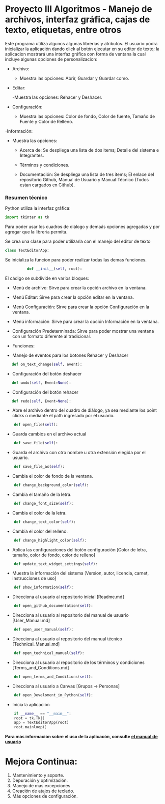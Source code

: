 # Proyecto III Algoritmos - Manejo de archivos, interfaz gráfica, cajas de texto, etiquetas, entre otros

Este programa utiliza algunos algunas librerias y atributos. El usuario podra inicializar la aplicación dando click al botón ejecutar en su editor de texto; la aplicacion mostrará una interfaz gráfica con forma de ventana la cual incluye algunas opciones de personalizacion:

  - Archivo:
    
      - Muestra las opciones: Abrir, Guardar y Guardar como.
        
  - Editar:
    
      -Muestra las opciones: Rehacer y Deshacer.
    
  - Configuración:
    
      - Muestra las opciones: Color de fondo, Color de fuente, Tamaño de Fuente y Color de Relleno.
        
  -Información:
  
  - Muestra las opciones:
    
      - Acerca de: Se despliega una lista de dos items; Detalle del sistema e Integrantes.
        
      - Términos y condiciones.
        
      - Documentación: Se despliega una lista de tres items; El enlace del repositorio Github, Manual de Usuario y Manual Técnico (Todos estan cargados en Github).

### Resumen técnico

Python utiliza la interfaz gráfica:

```python
import tkinter as tk
```

Para poder usar los cuadros de diálogo y demaás opciones agregadas y por agregar que la librería permita.

Se crea una clase para poder utilizarla con el manejo del editor de texto

```python
class TextEditorApp:
```

Se inicializa la funcion para poder realizar todas las demas funciones.

```python
          def __init__(self, root):
```
El cádigo se subdivide en varios bloques:

  - Menú de archivo: Sirve para crear la opción archivo en la ventana.
  - Menú Editar: Sirve para crear la opción editar en la ventana.
  - Menú Configuración: Sirve para crear la opción Configuración en la ventana.
  - Menú información: Sirve para crear la opción Información en la ventana.
  - Configuración Predeterminada: Sirve para poder mostrar una ventana con un formato diferente al tradicional.
  - Funciones:

- Manejo de eventos para los botones Rehacer y Deshacer
```python
   def on_text_change(self, event):
```
- Configuración del botón deshacer
```python
   def undo(self, Event=None):
```
- Configuración del botón rehacer
```python
   def redo(self, Event=None):
```
- Abre el archivo dentro del cuadro de diálogo, ya sea mediante los point clicks o mediante el path ingresado por el usuario.
```python
    def open_file(self):
```
- Guarda cambios en el archivo actual
```python
    def save_file(self):
```
- Guarda el archivo con otro nombre u otra extensión elegida por el usuario.
```python
    def save_file_as(self):
```
- Cambia el color de fondo de la ventana.
```python
    def change_background_color(self):
```
- Cambia el tamaño de la letra.
```python
    def change_font_size(self):
```
- Cambia el color de la letra.
```python
    def change_text_color(self):
```
- Cambia el color del relleno.
```python
    def change_highlight_color(self):
```
- Aplica las configuraciones del botón configuración [Color de letra, tamaño, color de fondo, color de relleno]
```python
    def update_text_widget_settings(self):
```
- Muestra la información del sistema [Version, autor, licencia, carnet, instrucciones de uso]
```python
    def show_information(self):
```
- Direcciona al usuario al repositorio inicial [Readme.md]
```python
    def open_github_documentation(self):
```
- Direcciona al usuario al repositorio del manual de usuario [User_Manual.md]
```python
    def open_user_manual(self):
```
- Direcciona al usuario al repositorio del manual técnico [Technical_Manual.md]
```python
    def open_technical_manual(self):
```
- Direcciona al usuario al repositorio de los términos y condiciones [Terms_and_Conditions.md]
```python
    def open_terms_and_Conditions(self):
```
- Direcciona al usuario a Canvas [Grupos -> Personas]
```python
    def open_Develoment_in_Python(self):
```
- Inicia la aplicación
```python
    if __name__ == "__main__":
    root = tk.Tk()
    app = TextEditorApp(root)
    root.mainloop()
```

**Para más información sobre el uso de la aplicacón, consulte [el manual de usuario](https://github.com/nelssant/Proyecto_No.III/blob/main/User_Manual.md)**

# Mejora Continua:

1. Mantenimiento y soporte.
2. Depuración y optimización.
3. Manejo de más excepciones
4. Creación de atajos de teclado.
5. Más opciones de configuración.
